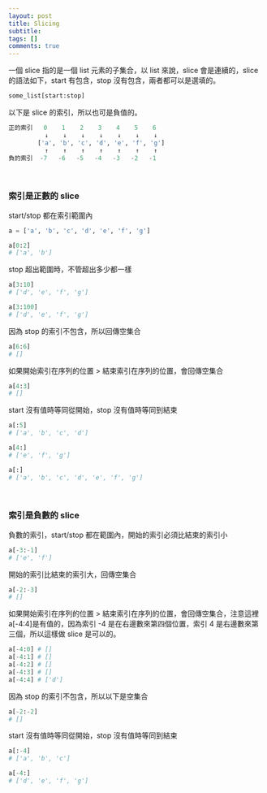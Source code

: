 ```yaml
---
layout: post
title: Slicing
subtitle: 
tags: []
comments: true
---
```


一個 slice 指的是一個 list 元素的子集合，以 list 來說，slice 會是連續的，slice 的語法如下，start 有包含，stop 沒有包含，兩者都可以是選填的。

```python
some_list[start:stop]
```

以下是 slice 的索引，所以也可是負值的。

```python
正的索引   0    1    2    3    4    5    6 
          ↓    ↓    ↓    ↓    ↓    ↓    ↓  
        ['a', 'b', 'c', 'd', 'e', 'f', 'g']
          ↑    ↑    ↑    ↑    ↑    ↑    ↑
負的索引  -7   -6   -5   -4   -3   -2   -1 
```

<br/>

### 索引是正數的 slice 

start/stop 都在索引範圍內

```python
a = ['a', 'b', 'c', 'd', 'e', 'f', 'g']

a[0:2] 
# ['a', 'b']
```

stop 超出範圍時，不管超出多少都一樣

```python
a[3:10] 
# ['d', 'e', 'f', 'g']

a[3:100] 
# ['d', 'e', 'f', 'g']
```

因為 stop 的索引不包含，所以回傳空集合

```python
a[6:6] 
# []
```

如果開始索引在序列的位置 > 結束索引在序列的位置，會回傳空集合

```python
a[4:3] 
# []
```

start 沒有值時等同從開始，stop 沒有值時等同到結束

```python
a[:5] 
# ['a', 'b', 'c', 'd']

a[4:] 
# ['e', 'f', 'g']

a[:] 
# ['a', 'b', 'c', 'd', 'e', 'f', 'g']
```

<br/>

### 索引是負數的 slice

負數的索引，start/stop 都在範圍內，開始的索引必須比結束的索引小

```python
a[-3:-1] 
# ['e', 'f']
```

開始的索引比結束的索引大，回傳空集合

```python
a[-2:-3] 
# []
```

如果開始索引在序列的位置 > 結束索引在序列的位置，會回傳空集合，注意這裡a[-4:4]是有值的，因為索引 -4 是在右邊數來第四個位置，索引 4 是右邊數來第三個，所以這樣做 slice 是可以的。

```python
a[-4:0] # []
a[-4:1] # []
a[-4:2] # []
a[-4:3] # []
a[-4:4] # ['d'] 
```

因為 stop 的索引不包含，所以以下是空集合

```python
a[-2:-2] 
# []
```

start 沒有值時等同從開始，stop 沒有值時等同到結束

```python
a[:-4] 
# ['a', 'b', 'c']

a[-4:] 
# ['d', 'e', 'f', 'g']
```


<br/>
<br/>
<br/>
